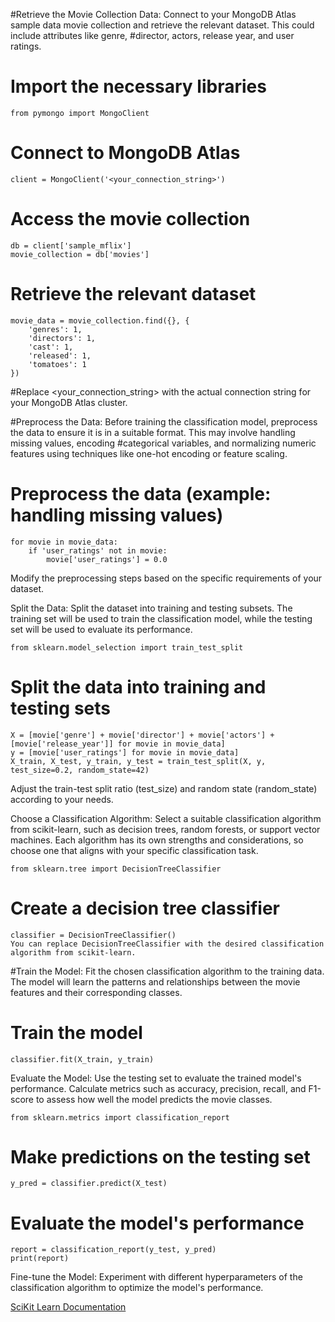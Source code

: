 #Retrieve the Movie Collection Data: Connect to your MongoDB Atlas sample data movie collection and retrieve the relevant dataset. This could include attributes like genre, #director, actors, release year, and user ratings.

# Import the necessary libraries
```
from pymongo import MongoClient
```
# Connect to MongoDB Atlas
```
client = MongoClient('<your_connection_string>')
```
# Access the movie collection
```
db = client['sample_mflix']
movie_collection = db['movies']
```
# Retrieve the relevant dataset
```
movie_data = movie_collection.find({}, {
    'genres': 1,
    'directors': 1,
    'cast': 1,
    'released': 1,
    'tomatoes': 1
})
```
#Replace <your_connection_string> with the actual connection string for your MongoDB Atlas cluster.

#Preprocess the Data: Before training the classification model, preprocess the data to ensure it is in a suitable format. This may involve handling missing values, encoding #categorical variables, and normalizing numeric features using techniques like one-hot encoding or feature scaling.

# Preprocess the data (example: handling missing values)
```
for movie in movie_data:
    if 'user_ratings' not in movie:
        movie['user_ratings'] = 0.0
```
Modify the preprocessing steps based on the specific requirements of your dataset.

Split the Data: Split the dataset into training and testing subsets. The training set will be used to train the classification model, while the testing set will be used to evaluate its performance.
```
from sklearn.model_selection import train_test_split
```
# Split the data into training and testing sets
```
X = [movie['genre'] + movie['director'] + movie['actors'] + [movie['release_year']] for movie in movie_data]
y = [movie['user_ratings'] for movie in movie_data]
X_train, X_test, y_train, y_test = train_test_split(X, y, test_size=0.2, random_state=42)
```
Adjust the train-test split ratio (test_size) and random state (random_state) according to your needs.

Choose a Classification Algorithm: Select a suitable classification algorithm from scikit-learn, such as decision trees, random forests, or support vector machines. Each algorithm has its own strengths and considerations, so choose one that aligns with your specific classification task.
```
from sklearn.tree import DecisionTreeClassifier
```
# Create a decision tree classifier
```
classifier = DecisionTreeClassifier()
You can replace DecisionTreeClassifier with the desired classification algorithm from scikit-learn.
```
#Train the Model: Fit the chosen classification algorithm to the training data. The model will learn the patterns and relationships between the movie features and their corresponding classes.

# Train the model
```
classifier.fit(X_train, y_train)
```
Evaluate the Model: Use the testing set to evaluate the trained model's performance. Calculate metrics such as accuracy, precision, recall, and F1-score to assess how well the model predicts the movie classes.
```
from sklearn.metrics import classification_report
```
# Make predictions on the testing set
```
y_pred = classifier.predict(X_test)
```
# Evaluate the model's performance
```
report = classification_report(y_test, y_pred)
print(report)
```
Fine-tune the Model: Experiment with different hyperparameters of the classification algorithm to optimize the model's performance.

[SciKit Learn Documentation](https://scikit-learn.org/stable/)
